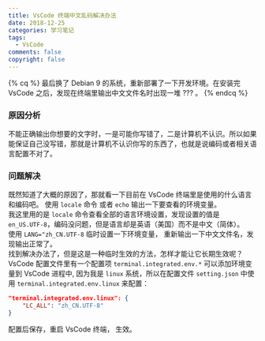 ```yaml
---
title: VsCode 终端中文乱码解决办法
date: 2018-12-25
categories: 学习笔记
tags:
  - VsCode
comments: false
copyright: false
---
```

{% cq %}
最后换了 Debian 9 的系统，重新部署了一下开发环境。在安装完 VsCode 之后，发现在终端里输出中文文件名时出现一堆 ??? 。
{% endcq %}
<!-- more -->
### 原因分析
不能正确输出你想要的文字时，一是可能你写错了，二是计算机不认识。所以如果能保证自己没写错，那就是计算机不认识你写的东西了，也就是说编码或者相关语言配置不对了。
### 问题解决
既然知道了大概的原因了，那就看一下目前在 VsCode 终端里是使用的什么语言和编码吧。
使用 `locale` 命令 或者 `echo` 输出一下要查看的环境变量。
<br>
我这里用的是 `locale` 命令查看全部的语言环境设置，发现设置的值是 `en_US.UTF-8`，编码没问题，但是语言却是英语（美国）而不是中文（简体）。
<br>
使用 `LANG="zh_CN.UTF-8` 临时设置一下环境变量， 重新输出一下中文文件名，发现输出正常了。
<br>
找到解决办法了，但是这是一种临时生效的方法，怎样才能让它长期生效呢？
<br>
VsCode 配置文件里有一个配置项 `terminal.integrated.env.*` 可以添加环境变量到 VsCode 进程中, 因为我是 `linux` 系统，所以在配置文件 `setting.json` 中使用 `terminal.integrated.env.linux` 来配置：
``` json
"terminal.integrated.env.linux": {
    "LC_ALL": "zh_CN.UTF-8"
}
```
配置后保存，重启 VsCode 终端， 生效。
